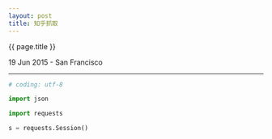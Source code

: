 ```yaml
---
layout: post
title: 知乎抓取
---
```


{{ page.title }}
<p class="meta">19 Jun 2015 - San Francisco</p>
<hr>

```python
# coding: utf-8

import json

import requests

s = requests.Session()
```